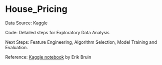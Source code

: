 # House_Pricing

Data Source: Kaggle

Code: Detailed steps for Exploratory Data Analysis

Next Steps: Feature Engineering, Algorithm Selection, Model Training and Evaluation.

Reference: [Kaggle notebook](https://www.kaggle.com/erikbruin/house-prices-lasso-xgboost-and-a-detailed-eda/report) by Erik Bruin

